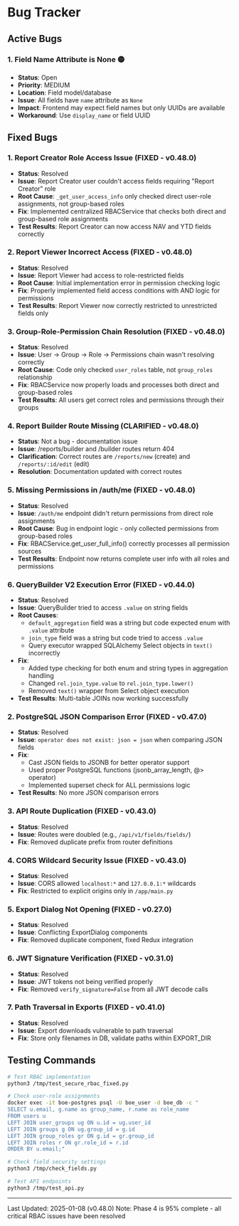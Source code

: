 # Bug Tracker

## Active Bugs

### 1. Field Name Attribute is None 🟡
- **Status**: Open
- **Priority**: MEDIUM
- **Location**: Field model/database
- **Issue**: All fields have `name` attribute as `None`
- **Impact**: Frontend may expect field names but only UUIDs are available
- **Workaround**: Use `display_name` or field UUID

## Fixed Bugs

### 1. Report Creator Role Access Issue (FIXED - v0.48.0)
- **Status**: Resolved
- **Issue**: Report Creator user couldn't access fields requiring "Report Creator" role
- **Root Cause**: `_get_user_access_info` only checked direct user-role assignments, not group-based roles
- **Fix**: Implemented centralized RBACService that checks both direct and group-based role assignments
- **Test Results**: Report Creator can now access NAV and YTD fields correctly

### 2. Report Viewer Incorrect Access (FIXED - v0.48.0)
- **Status**: Resolved
- **Issue**: Report Viewer had access to role-restricted fields
- **Root Cause**: Initial implementation error in permission checking logic
- **Fix**: Properly implemented field access conditions with AND logic for permissions
- **Test Results**: Report Viewer now correctly restricted to unrestricted fields only

### 3. Group-Role-Permission Chain Resolution (FIXED - v0.48.0)
- **Status**: Resolved
- **Issue**: User → Group → Role → Permissions chain wasn't resolving correctly
- **Root Cause**: Code only checked `user_roles` table, not `group_roles` relationship
- **Fix**: RBACService now properly loads and processes both direct and group-based roles
- **Test Results**: All users get correct roles and permissions through their groups

### 4. Report Builder Route Missing (CLARIFIED - v0.48.0)
- **Status**: Not a bug - documentation issue
- **Issue**: /reports/builder and /builder routes return 404
- **Clarification**: Correct routes are `/reports/new` (create) and `/reports/:id/edit` (edit)
- **Resolution**: Documentation updated with correct routes

### 5. Missing Permissions in /auth/me (FIXED - v0.48.0)
- **Status**: Resolved
- **Issue**: `/auth/me` endpoint didn't return permissions from direct role assignments
- **Root Cause**: Bug in endpoint logic - only collected permissions from group-based roles
- **Fix**: RBACService.get_user_full_info() correctly processes all permission sources
- **Test Results**: Endpoint now returns complete user info with all roles and permissions

### 6. QueryBuilder V2 Execution Error (FIXED - v0.44.0)
- **Status**: Resolved
- **Issue**: QueryBuilder tried to access `.value` on string fields
- **Root Causes**: 
  - `default_aggregation` field was a string but code expected enum with `.value` attribute
  - `join_type` field was a string but code tried to access `.value`
  - Query executor wrapped SQLAlchemy Select objects in `text()` incorrectly
- **Fix**: 
  - Added type checking for both enum and string types in aggregation handling
  - Changed `rel.join_type.value` to `rel.join_type.lower()`
  - Removed `text()` wrapper from Select object execution
- **Test Results**: Multi-table JOINs now working successfully

### 2. PostgreSQL JSON Comparison Error (FIXED - v0.47.0)
- **Status**: Resolved
- **Issue**: `operator does not exist: json = json` when comparing JSON fields
- **Fix**: 
  - Cast JSON fields to JSONB for better operator support
  - Used proper PostgreSQL functions (jsonb_array_length, @> operator)
  - Implemented superset check for ALL permissions logic
- **Test Results**: No more JSON comparison errors

### 3. API Route Duplication (FIXED - v0.43.0)
- **Status**: Resolved
- **Issue**: Routes were doubled (e.g., `/api/v1/fields/fields/`)
- **Fix**: Removed duplicate prefix from router definitions

### 4. CORS Wildcard Security Issue (FIXED - v0.43.0)
- **Status**: Resolved
- **Issue**: CORS allowed `localhost:*` and `127.0.0.1:*` wildcards
- **Fix**: Restricted to explicit origins only in `/app/main.py`

### 5. Export Dialog Not Opening (FIXED - v0.27.0)
- **Status**: Resolved
- **Issue**: Conflicting ExportDialog components
- **Fix**: Removed duplicate component, fixed Redux integration

### 6. JWT Signature Verification (FIXED - v0.31.0)
- **Status**: Resolved
- **Issue**: JWT tokens not being verified properly
- **Fix**: Removed `verify_signature=False` from all JWT decode calls

### 7. Path Traversal in Exports (FIXED - v0.41.0)
- **Status**: Resolved
- **Issue**: Export downloads vulnerable to path traversal
- **Fix**: Store only filenames in DB, validate paths within EXPORT_DIR

## Testing Commands

```bash
# Test RBAC implementation
python3 /tmp/test_secure_rbac_fixed.py

# Check user-role assignments
docker exec -it boe-postgres psql -U boe_user -d boe_db -c "
SELECT u.email, g.name as group_name, r.name as role_name 
FROM users u 
LEFT JOIN user_groups ug ON u.id = ug.user_id 
LEFT JOIN groups g ON ug.group_id = g.id 
LEFT JOIN group_roles gr ON g.id = gr.group_id 
LEFT JOIN roles r ON gr.role_id = r.id 
ORDER BY u.email;"

# Check field security settings
python3 /tmp/check_fields.py

# Test API endpoints
python3 /tmp/test_api.py
```

---
Last Updated: 2025-01-08 (v0.48.0)
Note: Phase 4 is 95% complete - all critical RBAC issues have been resolved